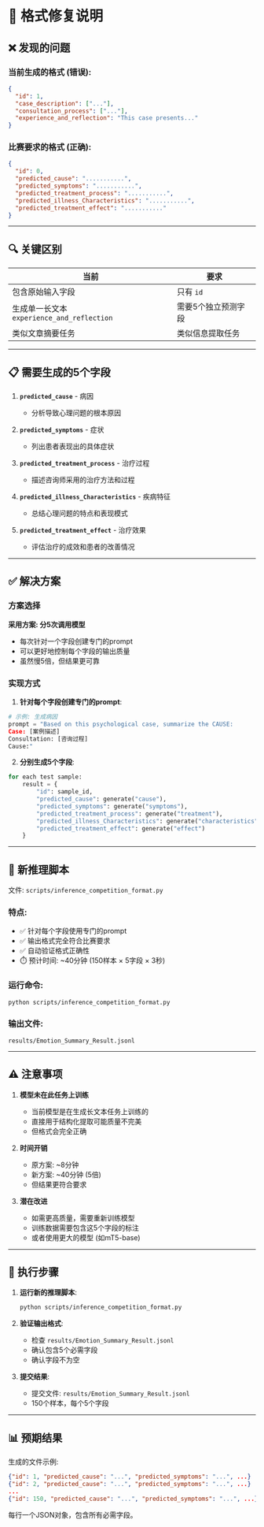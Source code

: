# 🔧 格式修复说明

## ❌ 发现的问题

### 当前生成的格式 (错误):
```json
{
  "id": 1,
  "case_description": ["..."],
  "consultation_process": ["..."],
  "experience_and_reflection": "This case presents..."
}
```

### 比赛要求的格式 (正确):
```json
{
  "id": 0,
  "predicted_cause": "...........",
  "predicted_symptoms": "...........",
  "predicted_treatment_process": "...........",
  "predicted_illness_Characteristics": "...........",
  "predicted_treatment_effect": "..........."
}
```

---

## 🔍 关键区别

| 当前 | 要求 |
|------|------|
| 包含原始输入字段 | 只有 `id` |
| 生成单一长文本 `experience_and_reflection` | 需要5个独立预测字段 |
| 类似文章摘要任务 | 类似信息提取任务 |

---

## 📋 需要生成的5个字段

1. **`predicted_cause`** - 病因
   - 分析导致心理问题的根本原因

2. **`predicted_symptoms`** - 症状
   - 列出患者表现出的具体症状

3. **`predicted_treatment_process`** - 治疗过程
   - 描述咨询师采用的治疗方法和过程

4. **`predicted_illness_Characteristics`** - 疾病特征
   - 总结心理问题的特点和表现模式

5. **`predicted_treatment_effect`** - 治疗效果
   - 评估治疗的成效和患者的改善情况

---

## ✅ 解决方案

### 方案选择
**采用方案: 分5次调用模型**
- 每次针对一个字段创建专门的prompt
- 可以更好地控制每个字段的输出质量
- 虽然慢5倍，但结果更可靠

### 实现方式

1. **针对每个字段创建专门的prompt**:
```python
# 示例: 生成病因
prompt = "Based on this psychological case, summarize the CAUSE:
Case: [案例描述]
Consultation: [咨询过程]
Cause:"
```

2. **分别生成5个字段**:
```python
for each test sample:
    result = {
        "id": sample_id,
        "predicted_cause": generate("cause"),
        "predicted_symptoms": generate("symptoms"),
        "predicted_treatment_process": generate("treatment"),
        "predicted_illness_Characteristics": generate("characteristics"),
        "predicted_treatment_effect": generate("effect")
    }
```

---

## 📝 新推理脚本

文件: `scripts/inference_competition_format.py`

### 特点:
- ✅ 针对每个字段使用专门的prompt
- ✅ 输出格式完全符合比赛要求
- ✅ 自动验证格式正确性
- ⏱️ 预计时间: ~40分钟 (150样本 × 5字段 × 3秒)

### 运行命令:
```bash
python scripts/inference_competition_format.py
```

### 输出文件:
```
results/Emotion_Summary_Result.jsonl
```

---

## ⚠️ 注意事项

1. **模型未在此任务上训练**
   - 当前模型是在生成长文本任务上训练的
   - 直接用于结构化提取可能质量不完美
   - 但格式会完全正确

2. **时间开销**
   - 原方案: ~8分钟
   - 新方案: ~40分钟 (5倍)
   - 但结果更符合要求

3. **潜在改进**
   - 如需更高质量，需要重新训练模型
   - 训练数据需要包含这5个字段的标注
   - 或者使用更大的模型 (如mT5-base)

---

## 🎯 执行步骤

1. **运行新的推理脚本**:
   ```bash
   python scripts/inference_competition_format.py
   ```

2. **验证输出格式**:
   - 检查 `results/Emotion_Summary_Result.jsonl`
   - 确认包含5个必需字段
   - 确认字段不为空

3. **提交结果**:
   - 提交文件: `results/Emotion_Summary_Result.jsonl`
   - 150个样本，每个5个字段

---

## 📊 预期结果

生成的文件示例:
```json
{"id": 1, "predicted_cause": "...", "predicted_symptoms": "...", ...}
{"id": 2, "predicted_cause": "...", "predicted_symptoms": "...", ...}
...
{"id": 150, "predicted_cause": "...", "predicted_symptoms": "...", ...}
```

每行一个JSON对象，包含所有必需字段。

